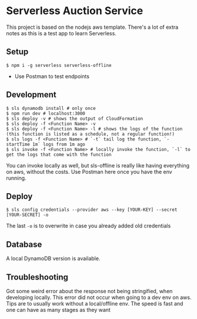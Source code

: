# Serverless Auction Service

This project is based on the nodejs aws template. There's a lot of extra notes as this is a test app to learn Serverless.

## Setup
    $ npm i -g serverless serverless-offline
- Use Postman to test endpoints

## Development
    $ sls dynamodb install # only once
    $ npm run dev # localhost:3000 
    $ sls deploy -v # shows the output of CloudFormation
    $ sls deploy -f <Function Name> -v
    $ sls deploy -f <Function Name> -l # shows the logs of the function (this function is listed as a schedule, not a regular function!)
    $ sls logs -f <Function Name> # `-t` tail log the function, `-startTime 1m` logs from 1m ago
    $ sls invoke -f <Function Name> # locally invoke the function, `-l` to get the logs that come with the function

You can invoke locally as well, but sls-offline is really like having everything on aws, without the costs. Use Postman here once you have the env running.

## Deploy
    $ sls config credentials --provider aws --key [YOUR-KEY] --secret [YOUR-SECRET] -o

The last `-o` is to overwrite in case you already added old credentials

## Database
 A local DynamoDB version is available. 

 ## Troubleshooting
 Got some weird error about the response not being stringified, when developing locally. This error did not occur when going to a dev env on aws. Tips are to usually work without a local/offline env. The speed is fast and one can have as many stages as they want
